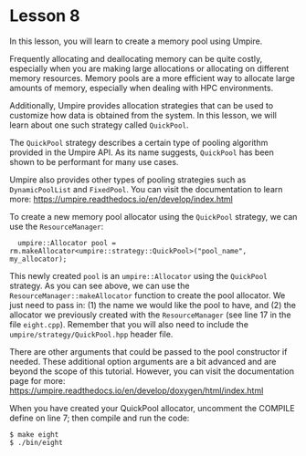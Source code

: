 # Lesson 8

In this lesson, you will learn to create a memory pool using Umpire.

Frequently allocating and deallocating memory can be quite costly, especially when you are making large allocations or allocating on different memory resources. 
Memory pools are a more efficient way to allocate large amounts of memory, especially when dealing with HPC environments.

Additionally, Umpire provides allocation strategies that can be used to customize how data is obtained from the system.
In this lesson, we will learn about one such strategy called `QuickPool`. 

The `QuickPool` strategy describes a certain type of pooling algorithm provided in the Umpire API. 
As its name suggests, `QuickPool` has been shown to be performant for many use cases. 

Umpire also provides other types of pooling strategies such as `DynamicPoolList` and `FixedPool`. 
You can visit the documentation to learn more: https://umpire.readthedocs.io/en/develop/index.html 

To create a new memory pool allocator using the `QuickPool` strategy, we can use the `ResourceManager`:
```
  umpire::Allocator pool = rm.makeAllocator<umpire::strategy::QuickPool>("pool_name", my_allocator);
```

This newly created `pool` is an `umpire::Allocator` using the `QuickPool` strategy. As you can see above, we can use the `ResourceManager::makeAllocator` function to create the pool allocator. We just need to pass 
in: (1) the name we would like the pool to have, and (2) the allocator we previously created with the `ResourceManager` (see line 17 in the
file `eight.cpp`). Remember that you will also need to include the `umpire/strategy/QuickPool.hpp` header file.

There are other arguments that could be passed to the pool constructor if needed. These additional option arguments are a bit advanced and are beyond the scope of this tutorial. However, you can visit the documentation page for more: https://umpire.readthedocs.io/en/develop/doxygen/html/index.html

When you have created your QuickPool allocator, uncomment the COMPILE define on line 7;
then compile and run the code:
```
$ make eight
$ ./bin/eight
```
